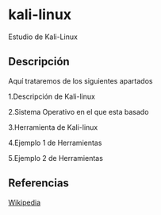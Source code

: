 # kali-linux
Estudio de Kali-Linux
## Descripción
Aquí trataremos de los siguientes apartados

1.Descripción de Kali-linux

2.Sistema Operativo en el que esta basado

3.Herramienta de Kali-linux

4.Ejemplo 1 de Herramientas

5.Ejemplo 2 de Herramientas

## Referencias
[Wikipedia](https://es.wikipedia.org/wiki/Kali_Linux)

